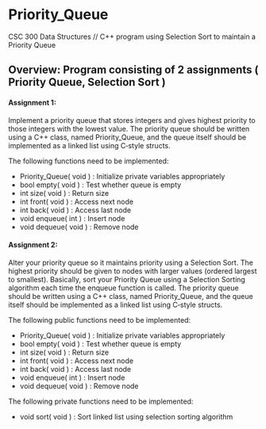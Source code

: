 # Priority_Queue
CSC 300 Data Structures // C++ program using Selection Sort to maintain a Priority Queue

## Overview: Program consisting of 2 assignments ( Priority Queue, Selection Sort )

#### Assignment 1: 
Implement a priority queue that stores integers and gives highest priority to those
integers with the lowest value. The priority queue should be written using a C++ class,
named Priority_Queue, and the queue itself should be implemented as a linked list using
C‐style structs.

The following functions need to be implemented:

* Priority_Queue( void ) : Initialize private variables appropriately
* bool empty( void ) : Test whether queue is empty
* int size( void ) : Return size
* int front( void ) : Access next node
* int back( void ) : Access last node
* void enqueue( int ) : Insert node
* void dequeue( void ) : Remove node

#### Assignment 2:
Alter your priority queue so it maintains priority using a Selection Sort. The highest priority
should be given to nodes with larger values (ordered largest to smallest). Basically, sort your
Priority Queue using a Selection Sorting algorithm each time the enqueue function is called.
The priority queue should be written using a C++ class, named Priority_Queue, and the queue itself 
should be implemented as a linked list using C‐style structs.

The following public functions need to be implemented:

* Priority_Queue( void ) : Initialize private variables appropriately
* bool empty( void ) : Test whether queue is empty
* int size( void ) : Return size
* int front( void ) : Access next node
* int back( void ) : Access last node
* void enqueue( int ) : Insert node
* void dequeue( void ) : Remove node

The following private functions need to be implemented:

* void sort( void ) : Sort linked list using selection sorting algorithm
